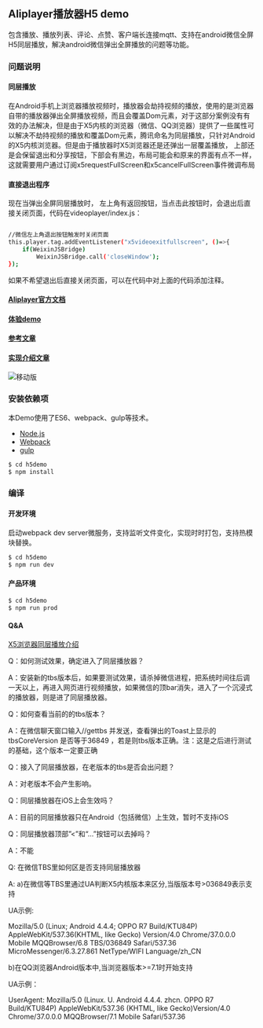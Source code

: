 ## Aliplayer播放器H5 demo

包含播放、播放列表、评论、点赞、客户端长连接mqtt、支持在android微信全屏H5同层播放，解决android微信弹出全屏播放的问题等功能。

### 问题说明

#### 同层播放

在Android手机上浏览器播放视频时，播放器会劫持视频的播放，使用的是浏览器自带的播放器弹出全屏播放视频，而且会覆盖Dom元素，对于这部分案例没有有效的办法解决，但是由于X5内核的浏览器（微信、QQ浏览器）提供了一些属性可以解决不劫持视频的播放和覆盖Dom元素，腾讯命名为同层播放，只针对Android的X5内核浏览器。但是由于播放器时X5浏览器还是还弹出一层覆盖播放， 上部还是会保留退出和分享按钮，下部会有黑边，布局可能会和原来的界面有点不一样，这就需要用户通过订阅x5requestFullScreen和x5cancelFullScreen事件微调布局

#### 直接退出程序

现在当弹出全屏同层播放时， 左上角有返回按钮，当点击此按钮时，会退出后直接关闭页面，代码在videoplayer/index.js：


```sh

//微信左上角退出按钮触发时关闭页面
this.player.tag.addEventListener("x5videoexitfullscreen", ()=>{
    if(WeixinJSBridge)
        WeixinJSBridge.call('closeWindow');
});


```

如果不希望退出后直接关闭页面，可以在代码中对上面的代码添加注释。

#### [Aliplayer官方文档](https://help.aliyun.com/document_detail/51991.html?spm=5176.doc62941.6.704.Lcuzlc)

#### [体验demo](https://player.alicdn.com/aliplayer/)

#### [参考文章](https://help.aliyun.com/document_detail/62953.html?spm=5176.doc51991.2.21.c1yAdY)

#### [实现介绍文章](http://www.jianshu.com/p/4ac1aa9fd087)

![移动版](https://player.alicdn.com/aliplayer/img/h5demosmall.png)  


### 安装依赖项

本Demo使用了ES6、webpack、gulp等技术。

 - [Node.js](https://nodejs.org/en/)
 - [Webpack](http://webpack.github.io) 
 - [gulp](https://gulpjs.com)

```sh
$ cd h5demo
$ npm install

```

### 编译

#### 开发环境

启动webpack dev server微服务，支持监听文件变化，实现时时打包，支持热模块替换。

```sh
$ cd h5demo
$ npm run dev
```

#### 产品环境

```sh
$ cd h5demo
$ npm run prod
```

#### Q&A 

[X5浏览器同层播放介绍](https://x5.tencent.com/tbs/guide/video.html)

Q：如何测试效果，确定进入了同层播放器？

A：安装新的tbs版本后，如果要测试效果，请杀掉微信进程，把系统时间往后调一天以上，再进入网页进行视频播放，如果微信的顶bar消失，进入了一个沉浸式的播放器，则是进了同层播放器。

Q：如何查看当前的的tbs版本？

A：在微信聊天窗口输入//gettbs 并发送，查看弹出的Toast上显示的tbsCoreVersion 是否等于36849 ，若是则tbs版本正确。注：这是之后进行测试的基础，这个版本一定要正确

Q：接入了同层播放器，在老版本的tbs是否会出问题？

A：对老版本不会产生影响。

Q：同层播放器在iOS上会生效吗？

A：目前的同层播放器只在Android（包括微信）上生效，暂时不支持iOS

Q：同层播放器顶部”<”和“…”按钮可以去掉吗？

A：不能

Q: 在微信TBS里如何区是否支持同层播放器

A: a)在微信等TBS里通过UA判断X5内核版本来区分,当版版本号>036849表示支持

UA示例:

Mozilla/5.0 (Linux; Android 4.4.4; OPPO R7 Build/KTU84P) AppleWebKit/537.36(KHTML, like Gecko) Version/4.0 Chrome/37.0.0.0 Mobile MQQBrowser/6.8 TBS/036849 Safari/537.36 MicroMessenger/6.3.27.861 NetType/WIFI Language/zh_CN

b)在QQ浏览器Android版本中,当浏览器版本>=7.1时开始支持

UA示例：

UserAgent: Mozilla/5.0 (Linux. U. Android 4.4.4. zhcn. OPPO R7 Build/KTU84P) AppleWebKit/537.36 (KHTML, like Gecko)Version/4.0 Chrome/37.0.0.0 MQQBrowser/7.1 Mobile Safari/537.36

